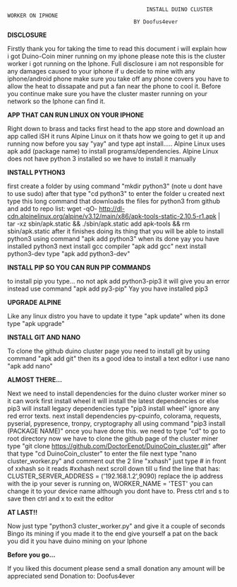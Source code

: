                                                 INSTALL DUINO CLUSTER WORKER ON IPHONE
					                        BY Doofus4ever
										 
**DISCLOSURE**
									 
Firstly thank you for taking the time to read this document i will explain how i got Duino-Coin miner running on my iphone
please note this is the cluster worker i got running on the Iphone. Full disclosure i am not responsible for any damages
caused to your iphone if u decide to mine with any iphone/android phone make sure you take off any phone covers you have to 
allow the heat to dissapate and put a fan near the phone to cool it. Before you continue make sure you have the cluster master
running on your network so the Iphone can find it.



**APP THAT CAN RUN LINUX ON YOUR IPHONE**

Right down to brass and tacks first head to the app store and download an app called iSH it runs Alpine Linux on it thats 
how we going to get it up and running now before you say "yay" and type apt install..... Alpine Linux uses apk add (package 
name) to install programs/dependencies. Alpine Linux does not have python 3 installed so we have to install it manually

**INSTALL PYTHON3**

first create a folder by using command "mkdir python3" (note u dont have to use sudo) after that type "cd python3" to enter
the folder u created next type this long command that downloads the files for python3 from github and add to repo list:
wget -qO- http://dl-cdn.alpinelinux.org/alpine/v3.12/main/x86/apk-tools-static-2.10.5-r1.apk | tar -xz sbin/apk.static && ./sbin/apk.static add apk-tools && rm sbin/apk.static
after it finishes doing its thing that you will be able to install python3 using command "apk add python3" when its done yay
you have installed python3 next install gcc compiler "apk add gcc" next install python3-dev type "apk add python3-dev"

**INSTALL PIP SO YOU CAN RUN PIP COMMANDS**

to install pip you type... no not apk add python3-pip3 it will give you an error instead use command "apk add py3-pip"
Yay you have installed pip3

**UPGRADE ALPINE**

Like any linux distro you have to update it type "apk update" when its done type "apk upgrade"

**INSTALL GIT AND NANO**

To clone the github duino cluster page you need to install git by using command "apk add git" then its a good idea to 
install a text editor i use nano "apk add nano"

**ALMOST THERE...**

Next we need to install dependencies for the duino cluster worker miner so it can work first install wheel it will install
the latest dependencies or else pip3 will install legacy dependencies type "pip3 install wheel" ignore any red error texts.
next install dependencies py-cpuinfo, colorama, requests, pyserial, pypresence, tronpy, cryptography all using command
"pip3 install (PACKAGE NAME)" once you have done this. we need to type "cd" to go to root directory now we have to clone the 
github page of the cluster miner type "git clone https://github.com/DoctorEenot/DuinoCoin_cluster.git" after that type 
"cd DuinoCoin_cluster" to enter the file next type "nano cluster_worker.py" and comment out the 2 line "xxhash" just type # 
in front of xxhash so it reads #xxhash next scroll down till u find the line that has:
CLUSTER_SERVER_ADDRESS = ('192.168.1.2',9090) replace the ip address with the ip your sever is running on, WORKER_NAME = 'TEST'
you can change it to your device name although you dont have to. Press ctrl and s to save then ctrl and x to exit the editor

**AT LAST!!**

Now just type "python3 cluster_worker.py" and give it a couple of seconds Bingo its mining if you made it to the end give 
yourself a pat on the back you did it you have duino mining on your Iphone

**Before you go...**

If you liked this document please send a small donation any amount will be appreciated send Donation to: Doofus4ever
